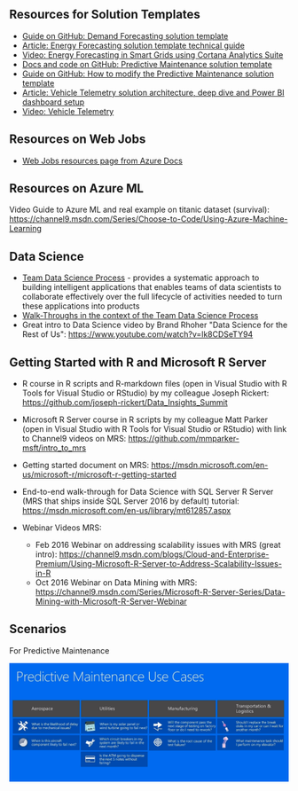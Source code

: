 ## Resources for Solution Templates

* [Guide on GitHub:  Demand Forecasting solution template](https://github.com/Azure/Cortana-Intelligence-Suite-Industry-Solutions/tree/master/Energy/Demand%20Forecasting)
* [Article:  Energy Forecasting solution template technical guide](https://azure.microsoft.com/en-us/documentation/articles/cortana-analytics-technical-guide-demand-forecast/?tduid=%2841351a879994fc0d6d0bc9ce1c029562%29%28256380%29%282459594%29%28je6NUbpObpQ-4JNM1veFD9tJFPZnlKDu1A%29%28%29)
* [Video:  Energy Forecasting in Smart Grids using Cortana Analytics Suite](https://channel9.msdn.com/blogs/Cloud-and-Enterprise-Premium/Energy-Forecasting-in-Smart-Grids-using-Cortana-Analytics-Suite)
* [Docs and code on GitHub:  Predictive Maintenance solution template](https://github.com/Azure/azure-iot-predictive-maintenance)
* [Guide on GitHub:  How to modify the Predictive Maintenance solution template](https://github.com/Azure/CIS-Extension-IoT-Solution-Predictive-Maintenance)
* [Article:  Vehicle Telemetry solution architecture, deep dive and Power BI dashboard setup](https://azure.microsoft.com/en-us/documentation/articles/cortana-analytics-playbook-vehicle-telemetry/)
* [Video:  Vehicle Telemetry](https://channel9.msdn.com/blogs/Cloud-and-Enterprise-Premium/Real-time-and-Predictive-Insights-on-Vehicle-Health-and-Driving-Behavior-Pattern-Using-Cortana-Analy)

## Resources on Web Jobs

* [Web Jobs resources page from Azure Docs](https://azure.microsoft.com/en-us/documentation/articles/websites-webjobs-resources/)

## Resources on Azure ML

Video Guide to Azure ML and real example on titanic dataset (survival):  https://channel9.msdn.com/Series/Choose-to-Code/Using-Azure-Machine-Learning

## Data Science

* [Team Data Science Process](https://azure.microsoft.com/en-us/documentation/articles/data-science-process-overview/) - provides a systematic approach to building intelligent applications that enables teams of data scientists to collaborate effectively over the full lifecycle of activities needed to turn these applications into products
* [Walk-Throughs in the context of the Team Data Science Process](https://azure.microsoft.com/en-us/documentation/articles/data-science-process-walkthroughs/)
* Great intro to Data Science video by Brand Rhoher "Data Science for the Rest of Us": https://www.youtube.com/watch?v=lk8CDSeTY94

## Getting Started with R and Microsoft R Server

* R course in R scripts and R-markdown files (open in Visual Studio with R Tools for Visual Studio or RStudio) by my colleague Joseph Rickert:  https://github.com/joseph-rickert/Data_Insights_Summit

* Microsoft R Server course in R scripts by my colleague Matt Parker (open in Visual Studio with R Tools for Visual Studio or RStudio) with link to Channel9 videos on MRS:  https://github.com/mmparker-msft/intro_to_mrs 

* Getting started document on MRS:  https://msdn.microsoft.com/en-us/microsoft-r/microsoft-r-getting-started

* End-to-end walk-through for Data Science with SQL Server R Server (MRS that ships inside SQL Server 2016 by default) tutorial:  https://msdn.microsoft.com/en-us/library/mt612857.aspx 

* Webinar Videos MRS:
  - Feb 2016 Webinar on addressing scalability issues with MRS (great intro):  https://channel9.msdn.com/blogs/Cloud-and-Enterprise-Premium/Using-Microsoft-R-Server-to-Address-Scalability-Issues-in-R
  - Oct 2016 Webinar on Data Mining with MRS: https://channel9.msdn.com/Series/Microsoft-R-Server-Series/Data-Mining-with-Microsoft-R-Server-Webinar

## Scenarios

For Predictive Maintenance

![Pred main scenarios](imgs\predictive_maintenance_scenarios.PNG)
